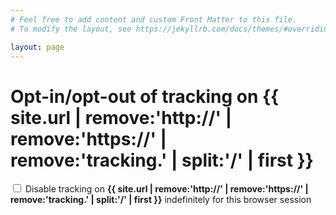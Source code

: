 ```yaml
---
# Feel free to add content and custom Front Matter to this file.
# To modify the layout, see https://jekyllrb.com/docs/themes/#overriding-theme-defaults

layout: page
---
```

<h1>Opt-in/opt-out of tracking on {{ site.url | remove:'http://' | remove:'https://' | remove:'tracking.' | split:'/' | first }}</h1>

<div class="form-check">
  <input class="form-check-input" type="checkbox" value="" id="inputDisableTracking">
  <label class="form-check-label" for="defaultCheck1">
    Disable tracking on <strong>{{ site.url | remove:'http://' | remove:'https://' | remove:'tracking.' | split:'/' | first }}</strong> indefinitely for this browser session
  </label>
</div>